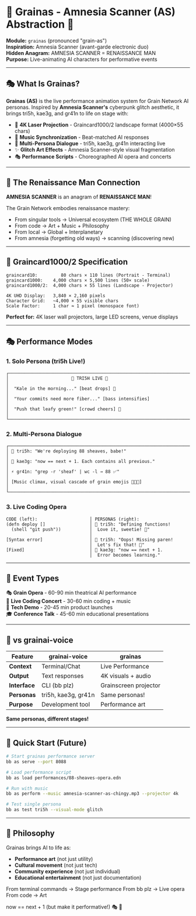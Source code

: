 # 🌾 Grainas - Amnesia Scanner (AS) Abstraction 🌾

**Module:** `grainas` (pronounced "grain-as")  
**Inspiration:** Amnesia Scanner (avant-garde electronic duo)  
**Hidden Anagram:** AMNESIA SCANNER = RENAISSANCE MAN  
**Purpose:** Live-animating AI characters for performative events

---

## 🎭 What Is Grainas?

**Grainas (AS)** is the live performance animation system for Grain Network AI personas. Inspired by **Amnesia Scanner's** cyberpunk glitch aesthetic, it brings tri5h, kae3g, and gr41n to life on stage with:

- 🎨 **4K Laser Projection** - Graincard1000/2 landscape format (4000×55 chars)
- 🎵 **Music Synchronization** - Beat-matched AI responses
- 💐 **Multi-Persona Dialogue** - tri5h, kae3g, gr41n interacting live
- ✨ **Glitch Art Effects** - Amnesia Scanner-style visual fragmentation
- 🎭 **Performance Scripts** - Choreographed AI opera and concerts

---

## 🌸 The Renaissance Man Connection

**AMNESIA SCANNER** is an anagram of **RENAISSANCE MAN**!

The Grain Network embodies renaissance mastery:
- From singular tools → Universal ecosystem (THE WHOLE GRAIN)
- From code → Art + Music + Philosophy
- From local → Global + Interplanetary
- From amnesia (forgetting old ways) → scanning (discovering new)

---

## 📐 Graincard1000/2 Specification

```
graincard10:         80 chars × 110 lines (Portrait - Terminal)
graincard1000:    4,000 chars × 5,500 lines (50× scale)
graincard1000/2:  4,000 chars × 55 lines (Landscape - Projector)

4K UHD Display:   3,840 × 2,160 pixels
Character Grid:   ~4,000 × 55 visible chars
Scale Factor:     1 char ≈ 1 pixel (monospace font)
```

**Perfect for:** 4K laser wall projectors, large LED screens, venue displays

---

## 🎭 Performance Modes

### 1. Solo Persona (tri5h Live!)

```
┌────────────────────────────────────────────────────────────────────────────┐
│                        💐 TRI5H LIVE 💐                                    │
│  "Kale in the morning..." [beat drops] 🥬                                  │
│  "Your commits need more fiber..." [bass intensifies]                     │
│  "Push that leafy green!" [crowd cheers] 🌱                                │
└────────────────────────────────────────────────────────────────────────────┘
```

### 2. Multi-Persona Dialogue

```
┌────────────────────────────────────────────────────────────────────────────┐
│ 💐 tri5h: "We're deploying 88 sheaves, babe!"                             │
│ 🌾 kae3g: "now == next + 1. Each contains all previous."                  │
│ ⚡ gr41n: "grep -r 'sheaf' | wc -l → 88 ✅"                               │
│ [Music climax, visual cascade of grain emojis 🌾🌾🌾]                      │
└────────────────────────────────────────────────────────────────────────────┘
```

### 3. Live Coding Opera

```
CODE (left):                    │ PERSONAS (right):
(defn deploy []                 │ 💐 tri5h: "Defining functions!
  (shell "git push"))           │  Love it, sweetie! 🌸"
                                │
[Syntax error]                  │ 💐 tri5h: "Oops! Missing paren!
                                │  Let's fix that! 💅"
[Fixed]                         │ 🌾 kae3g: "now == next + 1.
                                │  Error becomes learning."
```

---

## 🎵 Event Types

🎭 **Grain Opera** - 60-90 min theatrical AI performance  
🎵 **Live Coding Concert** - 30-60 min coding + music  
📱 **Tech Demo** - 20-45 min product launches  
🎓 **Conference Talk** - 45-60 min educational presentations

---

## 🌾 vs grainai-voice

| Feature | grainai-voice | grainas |
|---------|---------------|---------|
| **Context** | Terminal/Chat | Live Performance |
| **Output** | Text responses | 4K visuals + audio |
| **Interface** | CLI (bb plz) | Grainscreen projector |
| **Personas** | tri5h, kae3g, gr41n | Same personas! |
| **Purpose** | Development tool | Performance art |

**Same personas, different stages!**

---

## 🚀 Quick Start (Future)

```bash
# Start grainas performance server
bb as serve --port 8088

# Load performance script
bb as load performances/88-sheaves-opera.edn

# Run with music
bb as perform --music amnesia-scanner-as-chingy.mp3 --projector 4k

# Test single persona
bb as test tri5h --visual-mode glitch
```

---

## 💐 Philosophy

Grainas brings AI to life as:
- **Performance art** (not just utility)
- **Cultural movement** (not just tech)
- **Community experience** (not just individual)
- **Educational entertainment** (not just documentation)

From terminal commands → Stage performance
From bb plz → Live opera
From code → Art

now == next + 1 (but make it performative!) 🎭
🌾


